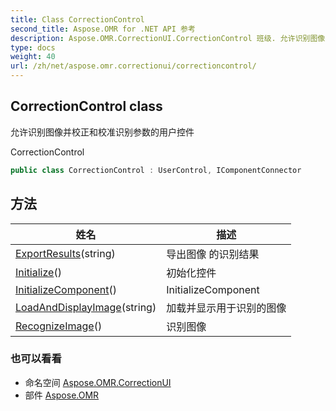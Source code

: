 ```yaml
---
title: Class CorrectionControl
second_title: Aspose.OMR for .NET API 参考
description: Aspose.OMR.CorrectionUI.CorrectionControl 班级. 允许识别图像并校正和校准识别参数的用户控件
type: docs
weight: 40
url: /zh/net/aspose.omr.correctionui/correctioncontrol/
---
```

## CorrectionControl class

允许识别图像并校正和校准识别参数的用户控件

CorrectionControl

```csharp
public class CorrectionControl : UserControl, IComponentConnector
```

## 方法

| 姓名 | 描述 |
| --- | --- |
| [ExportResults](../../aspose.omr.correctionui/correctioncontrol/exportresults/)(string) | 导出图像 的识别结果 |
| [Initialize](../../aspose.omr.correctionui/correctioncontrol/initialize/)() | 初始化控件 |
| [InitializeComponent](../../aspose.omr.correctionui/correctioncontrol/initializecomponent/)() | InitializeComponent |
| [LoadAndDisplayImage](../../aspose.omr.correctionui/correctioncontrol/loadanddisplayimage/)(string) | 加载并显示用于识别的图像 |
| [RecognizeImage](../../aspose.omr.correctionui/correctioncontrol/recognizeimage/)() | 识别图像 |

### 也可以看看

* 命名空间 [Aspose.OMR.CorrectionUI](../../aspose.omr.correctionui/)
* 部件 [Aspose.OMR](../../)


